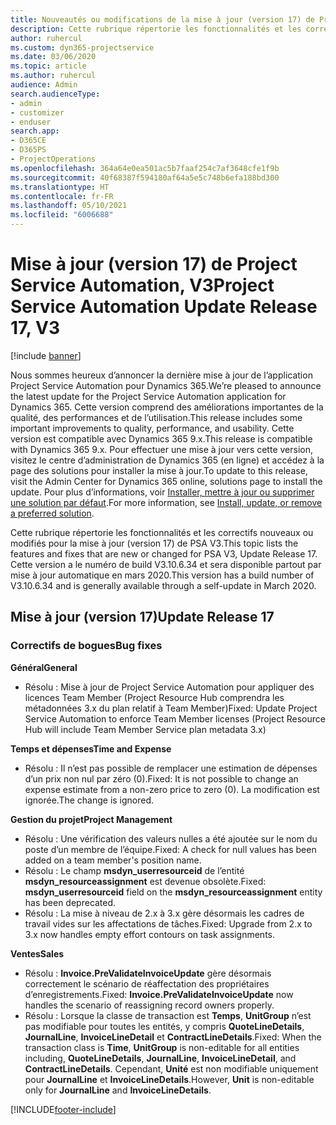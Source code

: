 ```yaml
---
title: Nouveautés ou modifications de la mise à jour (version 17) de Project Service Automation (correctif logiciel), V3
description: Cette rubrique répertorie les fonctionnalités et les correctifs disponibles pour la mise à jour (version 17) de Project Service Automation, V3.
author: ruhercul
ms.custom: dyn365-projectservice
ms.date: 03/06/2020
ms.topic: article
ms.author: ruhercul
audience: Admin
search.audienceType:
- admin
- customizer
- enduser
search.app:
- D365CE
- D365PS
- ProjectOperations
ms.openlocfilehash: 364a64e0ea501ac5b7faaf254c7af3648cfe1f9b
ms.sourcegitcommit: 40f68387f594180af64a5e5c748b6efa188bd300
ms.translationtype: HT
ms.contentlocale: fr-FR
ms.lasthandoff: 05/10/2021
ms.locfileid: "6006688"
---
```

# <a name="project-service-automation-update-release-17-v3"></a><span data-ttu-id="3dce2-103">Mise à jour (version 17) de Project Service Automation, V3</span><span class="sxs-lookup"><span data-stu-id="3dce2-103">Project Service Automation Update Release 17, V3</span></span>

[!include [banner](../includes/psa-now-project-operations.md)]

<span data-ttu-id="3dce2-104">Nous sommes heureux d’annoncer la dernière mise à jour de l’application Project Service Automation pour Dynamics 365.</span><span class="sxs-lookup"><span data-stu-id="3dce2-104">We’re pleased to announce the latest update for the Project Service Automation application for Dynamics 365.</span></span> <span data-ttu-id="3dce2-105">Cette version comprend des améliorations importantes de la qualité, des performances et de l’utilisation.</span><span class="sxs-lookup"><span data-stu-id="3dce2-105">This release includes some important improvements to quality, performance, and usability.</span></span>  <span data-ttu-id="3dce2-106">Cette version est compatible avec Dynamics 365 9.x.</span><span class="sxs-lookup"><span data-stu-id="3dce2-106">This release is compatible with Dynamics 365 9.x.</span></span> <span data-ttu-id="3dce2-107">Pour effectuer une mise à jour vers cette version, visitez le centre d’administration de Dynamics 365 (en ligne) et accédez à la page des solutions pour installer la mise à jour.</span><span class="sxs-lookup"><span data-stu-id="3dce2-107">To update to this release, visit the Admin Center for Dynamics 365 online, solutions page to install the update.</span></span> <span data-ttu-id="3dce2-108">Pour plus d’informations, voir [Installer, mettre à jour ou supprimer une solution par défaut](/power-platform/admin/install-remove-preferred-solution).</span><span class="sxs-lookup"><span data-stu-id="3dce2-108">For more information, see [Install, update, or remove a preferred solution](/power-platform/admin/install-remove-preferred-solution).</span></span>

<span data-ttu-id="3dce2-109">Cette rubrique répertorie les fonctionnalités et les correctifs nouveaux ou modifiés pour la mise à jour (version 17) de PSA V3.</span><span class="sxs-lookup"><span data-stu-id="3dce2-109">This topic lists the features and fixes that are new or changed for PSA V3, Update Release 17.</span></span> <span data-ttu-id="3dce2-110">Cette version a le numéro de build V3.10.6.34 et sera disponible partout par mise à jour automatique en mars 2020.</span><span class="sxs-lookup"><span data-stu-id="3dce2-110">This version has a build number of V3.10.6.34 and is generally available through a self-update in March 2020.</span></span>


## <a name="update-release-17"></a><span data-ttu-id="3dce2-111">Mise à jour (version 17)</span><span class="sxs-lookup"><span data-stu-id="3dce2-111">Update Release 17</span></span>

### <a name="bug-fixes"></a><span data-ttu-id="3dce2-112">Correctifs de bogues</span><span class="sxs-lookup"><span data-stu-id="3dce2-112">Bug fixes</span></span>

<span data-ttu-id="3dce2-113">**Général**</span><span class="sxs-lookup"><span data-stu-id="3dce2-113">**General**</span></span>

- <span data-ttu-id="3dce2-114">Résolu : Mise à jour de Project Service Automation pour appliquer des licences Team Member (Project Resource Hub comprendra les métadonnées 3.x du plan relatif à Team Member)</span><span class="sxs-lookup"><span data-stu-id="3dce2-114">Fixed: Update Project Service Automation to enforce Team Member licenses (Project Resource Hub will include Team Member Service plan metadata 3.x)</span></span>
 
<span data-ttu-id="3dce2-115">**Temps et dépenses**</span><span class="sxs-lookup"><span data-stu-id="3dce2-115">**Time and Expense**</span></span>

- <span data-ttu-id="3dce2-116">Résolu : Il n’est pas possible de remplacer une estimation de dépenses d’un prix non nul par zéro (0).</span><span class="sxs-lookup"><span data-stu-id="3dce2-116">Fixed: It is not possible to change an expense estimate from a non-zero price to zero (0).</span></span> <span data-ttu-id="3dce2-117">La modification est ignorée.</span><span class="sxs-lookup"><span data-stu-id="3dce2-117">The change is ignored.</span></span>

<span data-ttu-id="3dce2-118">**Gestion du projet**</span><span class="sxs-lookup"><span data-stu-id="3dce2-118">**Project Management**</span></span>

- <span data-ttu-id="3dce2-119">Résolu : Une vérification des valeurs nulles a été ajoutée sur le nom du poste d’un membre de l’équipe.</span><span class="sxs-lookup"><span data-stu-id="3dce2-119">Fixed: A check for null values has been added on a team member's position name.</span></span>
- <span data-ttu-id="3dce2-120">Résolu : Le champ **msdyn_userresourceid** de l’entité **msdyn_resourceassignment** est devenue obsolète.</span><span class="sxs-lookup"><span data-stu-id="3dce2-120">Fixed: **msdyn_userresourceid** field on the **msdyn_resourceassignment** entity has been deprecated.</span></span>
- <span data-ttu-id="3dce2-121">Résolu : La mise à niveau de 2.x à 3.x gère désormais les cadres de travail vides sur les affectations de tâches.</span><span class="sxs-lookup"><span data-stu-id="3dce2-121">Fixed: Upgrade from 2.x to 3.x now handles empty effort contours on task assignments.</span></span>

<span data-ttu-id="3dce2-122">**Ventes**</span><span class="sxs-lookup"><span data-stu-id="3dce2-122">**Sales**</span></span>

- <span data-ttu-id="3dce2-123">Résolu : **Invoice.PreValidateInvoiceUpdate** gère désormais correctement le scénario de réaffectation des propriétaires d’enregistrements.</span><span class="sxs-lookup"><span data-stu-id="3dce2-123">Fixed: **Invoice.PreValidateInvoiceUpdate** now handles the scenario of reassigning record owners properly.</span></span>
- <span data-ttu-id="3dce2-124">Résolu : Lorsque la classe de transaction est **Temps**, **UnitGroup** n’est pas modifiable pour toutes les entités, y compris **QuoteLineDetails**, **JournalLine**, **InvoiceLineDetail** et **ContractLineDetails**.</span><span class="sxs-lookup"><span data-stu-id="3dce2-124">Fixed: When the transaction class is **Time**, **UnitGroup** is non-editable for all entities including, **QuoteLineDetails**, **JournalLine**, **InvoiceLineDetail**, and **ContractLineDetails**.</span></span> <span data-ttu-id="3dce2-125">Cependant, **Unité** est non modifiable uniquement pour **JournalLine** et **InvoiceLineDetails**.</span><span class="sxs-lookup"><span data-stu-id="3dce2-125">However, **Unit** is non-editable only for **JournalLine** and **InvoiceLineDetails**.</span></span>




[!INCLUDE[footer-include](../includes/footer-banner.md)]